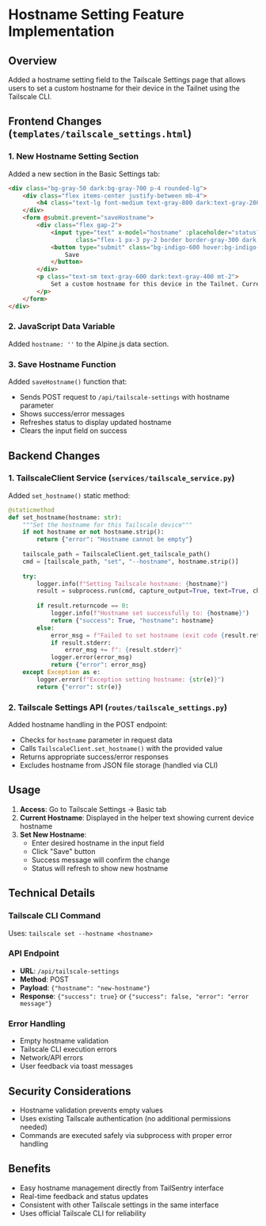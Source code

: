 # Hostname Setting Feature Implementation

## Overview
Added a hostname setting field to the Tailscale Settings page that allows users to set a custom hostname for their device in the Tailnet using the Tailscale CLI.

## Frontend Changes (`templates/tailscale_settings.html`)

### 1. New Hostname Setting Section
Added a new section in the Basic Settings tab:
```html
<div class="bg-gray-50 dark:bg-gray-700 p-4 rounded-lg">
    <div class="flex items-center justify-between mb-4">
        <h4 class="text-lg font-medium text-gray-800 dark:text-gray-200">Device Hostname</h4>
    </div>
    <form @submit.prevent="saveHostname">
        <div class="flex gap-2">
            <input type="text" x-model="hostname" :placeholder="status?.Self?.HostName || 'Enter hostname...'" 
                   class="flex-1 px-3 py-2 border border-gray-300 dark:border-gray-600 rounded-md focus:outline-none focus:ring-2 focus:ring-indigo-500 dark:bg-gray-800 dark:text-white">
            <button type="submit" class="bg-indigo-600 hover:bg-indigo-700 text-white px-4 py-2 rounded-md font-medium">
                Save
            </button>
        </div>
        <p class="text-sm text-gray-600 dark:text-gray-400 mt-2">
            Set a custom hostname for this device in the Tailnet. Current: <span x-text="status?.Self?.HostName || 'Unknown'" class="font-mono"></span>
        </p>
    </form>
</div>
```

### 2. JavaScript Data Variable
Added `hostname: ''` to the Alpine.js data section.

### 3. Save Hostname Function
Added `saveHostname()` function that:
- Sends POST request to `/api/tailscale-settings` with hostname parameter
- Shows success/error messages
- Refreshes status to display updated hostname
- Clears the input field on success

## Backend Changes

### 1. TailscaleClient Service (`services/tailscale_service.py`)
Added `set_hostname()` static method:
```python
@staticmethod
def set_hostname(hostname: str):
    """Set the hostname for this Tailscale device"""
    if not hostname or not hostname.strip():
        return {"error": "Hostname cannot be empty"}
        
    tailscale_path = TailscaleClient.get_tailscale_path()
    cmd = [tailscale_path, "set", "--hostname", hostname.strip()]
    
    try:
        logger.info(f"Setting Tailscale hostname: {hostname}")
        result = subprocess.run(cmd, capture_output=True, text=True, check=False)
        
        if result.returncode == 0:
            logger.info(f"Hostname set successfully to: {hostname}")
            return {"success": True, "hostname": hostname}
        else:
            error_msg = f"Failed to set hostname (exit code {result.returncode})"
            if result.stderr:
                error_msg += f": {result.stderr}"
            logger.error(error_msg)
            return {"error": error_msg}
    except Exception as e:
        logger.error(f"Exception setting hostname: {str(e)}")
        return {"error": str(e)}
```

### 2. Tailscale Settings API (`routes/tailscale_settings.py`)
Added hostname handling in the POST endpoint:
- Checks for `hostname` parameter in request data
- Calls `TailscaleClient.set_hostname()` with the provided value
- Returns appropriate success/error responses
- Excludes hostname from JSON file storage (handled via CLI)

## Usage

1. **Access**: Go to Tailscale Settings → Basic tab
2. **Current Hostname**: Displayed in the helper text showing current device hostname
3. **Set New Hostname**: 
   - Enter desired hostname in the input field
   - Click "Save" button
   - Success message will confirm the change
   - Status will refresh to show new hostname

## Technical Details

### Tailscale CLI Command
Uses: `tailscale set --hostname <hostname>`

### API Endpoint
- **URL**: `/api/tailscale-settings`
- **Method**: POST
- **Payload**: `{"hostname": "new-hostname"}`
- **Response**: `{"success": true}` or `{"success": false, "error": "error message"}`

### Error Handling
- Empty hostname validation
- Tailscale CLI execution errors
- Network/API errors
- User feedback via toast messages

## Security Considerations
- Hostname validation prevents empty values
- Uses existing Tailscale authentication (no additional permissions needed)
- Commands are executed safely via subprocess with proper error handling

## Benefits
- Easy hostname management directly from TailSentry interface
- Real-time feedback and status updates
- Consistent with other Tailscale settings in the same interface
- Uses official Tailscale CLI for reliability
